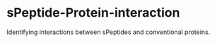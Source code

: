 # sPeptide-Protein-interaction
Identifying interactions between sPeptides and conventional proteins.
